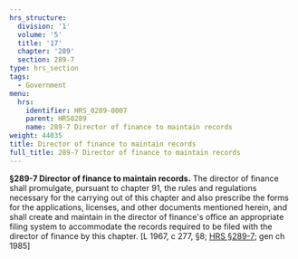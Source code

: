 ```yaml
---
hrs_structure:
  division: '1'
  volume: '5'
  title: '17'
  chapter: '289'
  section: 289-7
type: hrs_section
tags:
  - Government
menu:
  hrs:
    identifier: HRS_0289-0007
    parent: HRS0289
    name: 289-7 Director of finance to maintain records
weight: 44035
title: Director of finance to maintain records
full_title: 289-7 Director of finance to maintain records
---
```

**§289-7 Director of finance to maintain records.** The director of finance shall promulgate, pursuant to chapter 91, the rules and regulations necessary for the carrying out of this chapter and also prescribe the forms for the applications, licenses, and other documents mentioned herein, and shall create and maintain in the director of finance's office an appropriate filing system to accommodate the records required to be filed with the director of finance by this chapter. [L 1967, c 277, §8; [HRS §289-7](/title-17/chapter-289/section-289-7/); gen ch 1985]